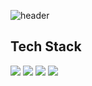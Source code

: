 ![header](https://capsule-render.vercel.app/api?type=transparent&color=auto&height=120&section=header&text=Hi!%20I'm%20Noah&fontColor=9be9a8&fontSize=80)

## Tech Stack

<img src="https://img.shields.io/badge/Node.js-339933?style=flat&logo=Node.js&logoColor=white"/>
<img src="https://img.shields.io/badge/TypeScript-3178C6?style=flat&logo=TypeScript&logoColor=white"/>
<img src="https://img.shields.io/badge/Express-000000?style=flat&logo=Express&logoColor=white"/>
<img src="https://img.shields.io/badge/MySQL-4479A1?style=flat&logo=MySQL&logoColor=white"/>
